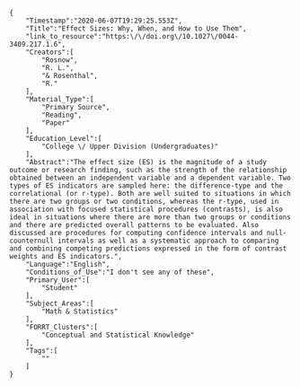 
    {
        "Timestamp":"2020-06-07T19:29:25.553Z",
        "Title":"Effect Sizes: Why, When, and How to Use Them",
        "link_to_resource":"https:\/\/doi.org\/10.1027\/0044-3409.217.1.6",
        "Creators":[
            "Rosnow",
            "R. L.",
            "& Rosenthal",
            "R."
        ],
        "Material_Type":[
            "Primary Source",
            "Reading",
            "Paper"
        ],
        "Education_Level":[
            "College \/ Upper Division (Undergraduates)"
        ],
        "Abstract":"The effect size (ES) is the magnitude of a study outcome or research finding, such as the strength of the relationship obtained between an independent variable and a dependent variable. Two types of ES indicators are sampled here: the difference-type and the correlational (or r-type). Both are well suited to situations in which there are two groups or two conditions, whereas the r-type, used in association with focused statistical procedures (contrasts), is also ideal in situations where there are more than two groups or conditions and there are predicted overall patterns to be evaluated. Also discussed are procedures for computing confidence intervals and null-counternull intervals as well as a systematic approach to comparing and combining competing predictions expressed in the form of contrast weights and ES indicators.",
        "Language":"English",
        "Conditions_of_Use":"I don't see any of these",
        "Primary_User":[
            "Student"
        ],
        "Subject_Areas":[
            "Math & Statistics"
        ],
        "FORRT_Clusters":[
            "Conceptual and Statistical Knowledge"
        ],
        "Tags":[
            ""
        ]
    }
